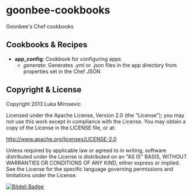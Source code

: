 goonbee-cookbooks
============

Goonbee's Chef cookbooks

Cookbooks & Recipes
------------

- **app_config**: Cookbook for configuring apps
  + *generate*: Generates .yml or .json files in the app directory from properties set in the Chef JSON

Copyright & License
------------

Copyright 2013 Luka Mirosevic

Licensed under the Apache License, Version 2.0 (the "License"); you may not use this work except in compliance with the License. You may obtain a copy of the License in the LICENSE file, or at:

http://www.apache.org/licenses/LICENSE-2.0

Unless required by applicable law or agreed to in writing, software distributed under the License is distributed on an "AS IS" BASIS, WITHOUT WARRANTIES OR CONDITIONS OF ANY KIND, either express or implied. See the License for the specific language governing permissions and limitations under the License.


[![Bitdeli Badge](https://d2weczhvl823v0.cloudfront.net/lmirosevic/goonbee-cookbooks/trend.png)](https://bitdeli.com/free "Bitdeli Badge")

